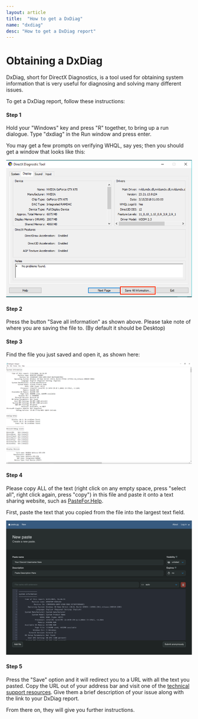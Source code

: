 ```yaml
---
layout: article
title:  "How to get a DxDiag"
name: "dxdiag"
desc: "How to get a DxDiag report"
---
```

# Obtaining a DxDiag
DxDiag, short for DirectX Diagnostics, is a tool used for obtaining system information that is very useful for diagnosing and solving many different issues.

To get a DxDiag report, follow these instructions:

#### Step 1
Hold your "Windows" key and press "R" together, to bring up a run dialogue. Type "dxdiag" in the Run window and press enter.

You may get a few prompts on verifying WHQL, say yes; then you should get a window that looks like this:

![](/static/images/help/dxdiag/DxDiag-1.png)

#### Step 2
Press the button "Save all information" as shown above. Please take note of where you are saving the file to. (By default it should be Desktop)

#### Step 3
Find the file you just saved and open it, as shown here:

![](/static/images/help/dxdiag/DxDiag-2.png)

#### Step 4
Please copy ALL of the text (right click on any empty space, press "select all", right click again, press "copy") in this file and paste it onto a text sharing website, such as [PasteFor.Help](https://sending.pastefor.help/).

First, paste the text that you copied from the file into the largest text field.

![](/static/images/help/dxdiag/DxDiag-3.png)

#### Step 5

Press the "Save" option and it will redirect you to a URL with all the text you pasted. Copy the URL out of your address bar and visit one of the [technical support resources](https://minecrafthopper.net/help/technical-support-resources/). Give them a brief description of your issue along with the link to your DxDiag report.

From there on, they will give you further instructions.

